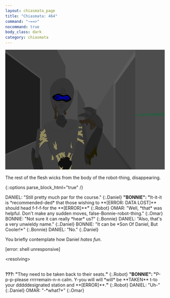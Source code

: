 ```yaml
---
layout: chiasmata_page
title: "Chiasmata: 464"
command: "~==>"
nocommand: true
body_class: dark
category: chiasmata
---
```


![464](/chiasmata/images/narrative/463.png)

The rest of the flesh wicks from the body of the robot-thing, disappearing.

{::options parse_block_html="true" /}
<div class="dialogue">
DANIEL: "Still pretty much par for the course." 
{:.Daniel}
<b>"BONNIE": "</b>It-it-it is *recommended-ded* that those wishing to **[ERROR: DATA LOST]** should head f-f-f-for the **[ERROR]**<b>"</b> 
{:.Robot}
OMAR: "Well, *that* was helpful. Don't make any sudden moves, false-Bonnie-robot-thing." 
{:.Omar}
BONNIE: "Not sure it can really *hear* us?" 
{:.Bonnie}
DANIEL: "Also, that's a very unwieldy name." 
{:.Daniel}
BONNIE: "It can be *Son Of Daniel, But Cooler!*" 
{:.Bonnie}
DANIEL: "No." 
{:.Daniel}
</div>

You briefly contemplate how Daniel *hates fun*.

<div class="Computer"><p>[error: shell unresponsive]</p>
<p class="glitch" data-text="&lt;resolving&gt;">&lt;resolving&gt;</p></div>
<br>
<div class="dialogue">
<b>???: "</b>They need to be taken back to their seats.<b>"</b> 
{:.Robot}
<b>"BONNIE": "</b>P-p-p-please rrrrremain-n-n calm. Y-you will will *will* be **TAKEN** t-to your dddddesignated station and **[ERROR]**.<b>"</b> 
{:.Robot}
DANIEL: "Uh-" 
{:.Daniel}
OMAR: "-*what?*" 
{:.Omar}
</div>